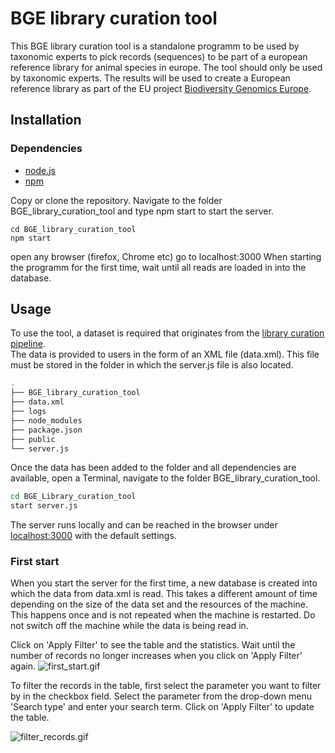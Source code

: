 # BGE library curation tool

This BGE library curation tool is a standalone programm to be used by taxonomic experts to pick records (sequences) to be part of a european reference library for animal species in europe. The tool should only be used by taxonomic experts. The results will be used to create a European reference library as part of the EU project [Biodiversity Genomics Europe](https://biodiversitygenomics.eu/).

## Installation

### Dependencies
*  [node.js](https://nodejs.org/en)
*  [npm](https://docs.npmjs.com/downloading-and-installing-node-js-and-npm) 

Copy or clone the repository. Navigate to the folder BGE_library_curation_tool and type npm start to start the server.

```shell
cd BGE_library_curation_tool
npm start
```
open any browser (firefox, Chrome etc) 
go to localhost:3000
When starting the programm for the first time, wait until all reads are loaded in into the database.
 
## Usage

To use the tool, a dataset is required that originates from the [library curation pipeline](https://github.com/FabianDeister/Library_curation_BOLD).  
The data is provided to users in the form of an XML file (data.xml). This file must be stored in the folder in which the server.js file is also located.
```bash
.
├── BGE_library_curation_tool
├── data.xml
├── logs
├── node_modules
├── package.json
├── public
└── server.js
```
Once the data has been added to the folder and all dependencies are available, open a Terminal, navigate to the folder BGE_library_curation_tool.

```bash
cd BGE_Library_curation_tool
start server.js
``` 
The server runs locally and can be reached in the browser under [localhost:3000](localhost:3000) with the default settings.

### First start
When you start the server for the first time, a new database is created into which the data from data.xml is read. This takes a different amount of time depending on the size of the data set and the resources of the machine. This happens once and is not repeated when the machine is restarted. Do not switch off the machine while the data is being read in. 

Click on 'Apply Filter' to see the table and the statistics. Wait until the number of records no longer increases when you click on 'Apply Filter' again.
![first_start.gif](public/ressources/first_start.gif)



To filter the records in the table, first select the parameter you want to filter by in the checkbox field. Select the parameter from the drop-down menu 'Search type' and enter your search term. Click on 'Apply Filter' to update the table.

![filter_records.gif](public/ressources/filter_records.gif)
